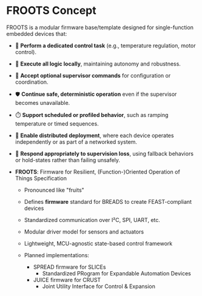 # FROOTS Concept

FROOTS is a modular firmware base/template designed for single-function embedded devices that:

- 🔧 **Perform a dedicated control task** (e.g., temperature regulation, motor control).
- 🧠 **Execute all logic locally**, maintaining autonomy and robustness.
- 🔄 **Accept optional supervisor commands** for configuration or coordination.
- 🛡️ **Continue safe, deterministic operation** even if the supervisor becomes unavailable.
- ⏱️ **Support scheduled or profiled behavior**, such as ramping temperature or timed sequences.
- 🤝 **Enable distributed deployment**, where each device operates independently or as part of a networked system.
- 🔌 **Respond appropriately to supervision loss**, using fallback behaviors or hold-states rather than failing unsafely.

- **FROOTS**: Firmware for Resilient, (Function-)Oriented Operation of Things Specification

  - Pronounced like "fruits"
  - Defines **firmware** standard for BREADS to create FEAST-compliant devices
  - Standardized communication over I²C, SPI, UART, etc.
  - Modular driver model for sensors and actuators
  - Lightweight, MCU-agnostic state-based control framework

  - Planned implementations:
    - SPREAD firmware for SLICEs
      - Standardized PRogram for Expandable Automation Devices
    - JUICE firmware for CRUST
      - Joint Utility Interface for Control & Expansion
